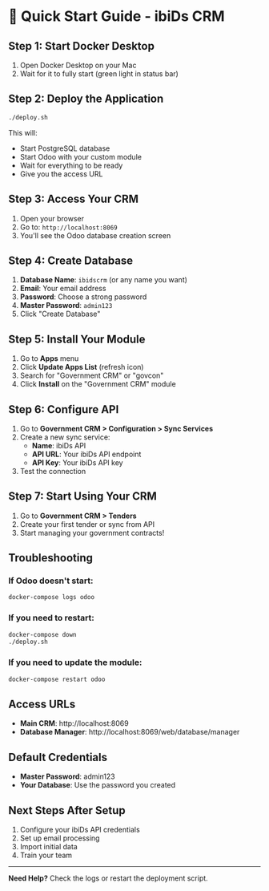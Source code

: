 # 🚀 Quick Start Guide - ibiDs CRM

## **Step 1: Start Docker Desktop**
1. Open Docker Desktop on your Mac
2. Wait for it to fully start (green light in status bar)

## **Step 2: Deploy the Application**
```bash
./deploy.sh
```

This will:
- Start PostgreSQL database
- Start Odoo with your custom module
- Wait for everything to be ready
- Give you the access URL

## **Step 3: Access Your CRM**
1. Open your browser
2. Go to: `http://localhost:8069`
3. You'll see the Odoo database creation screen

## **Step 4: Create Database**
1. **Database Name**: `ibidscrm` (or any name you want)
2. **Email**: Your email address
3. **Password**: Choose a strong password
4. **Master Password**: `admin123`
5. Click "Create Database"

## **Step 5: Install Your Module**
1. Go to **Apps** menu
2. Click **Update Apps List** (refresh icon)
3. Search for "Government CRM" or "govcon"
4. Click **Install** on the "Government CRM" module

## **Step 6: Configure API**
1. Go to **Government CRM > Configuration > Sync Services**
2. Create a new sync service:
   - **Name**: ibiDs API
   - **API URL**: Your ibiDs API endpoint
   - **API Key**: Your ibiDs API key
3. Test the connection

## **Step 7: Start Using Your CRM**
1. Go to **Government CRM > Tenders**
2. Create your first tender or sync from API
3. Start managing your government contracts!

## **Troubleshooting**

### If Odoo doesn't start:
```bash
docker-compose logs odoo
```

### If you need to restart:
```bash
docker-compose down
./deploy.sh
```

### If you need to update the module:
```bash
docker-compose restart odoo
```

## **Access URLs**
- **Main CRM**: http://localhost:8069
- **Database Manager**: http://localhost:8069/web/database/manager

## **Default Credentials**
- **Master Password**: admin123
- **Your Database**: Use the password you created

## **Next Steps After Setup**
1. Configure your ibiDs API credentials
2. Set up email processing
3. Import initial data
4. Train your team

---

**Need Help?** Check the logs or restart the deployment script. 